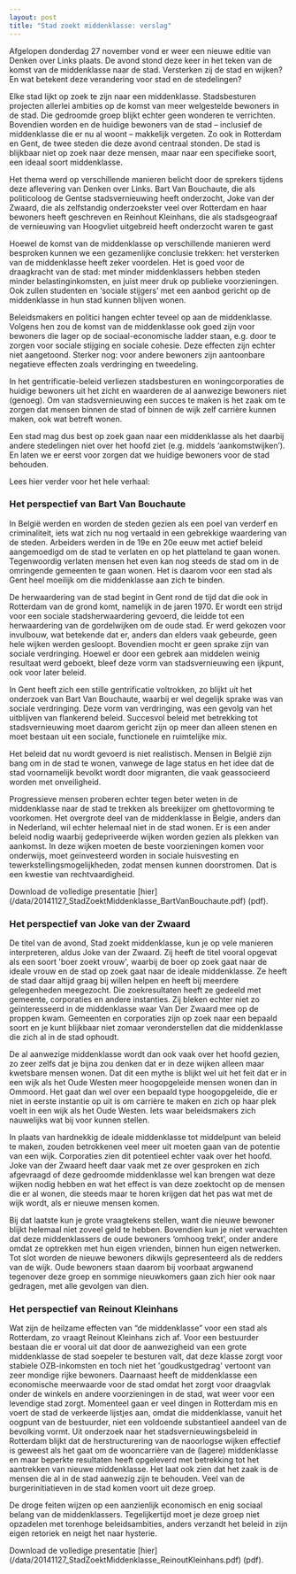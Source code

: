 ```yaml
---
layout: post
title: "Stad zoekt middenklasse: verslag"
---
```


Afgelopen donderdag 27 november vond er weer een nieuwe editie van Denken over
Links plaats. De avond stond deze keer in het teken van de komst van de
middenklasse naar de stad. Versterken zij de stad en wijken? En wat betekent
deze verandering voor stad en de stedelingen? 

Elke stad lijkt op zoek te zijn naar een middenklasse. Stadsbesturen projecten
allerlei ambities op de komst van meer welgestelde bewoners in de stad. Die
gedroomde groep blijkt echter geen wonderen te verrichten. Bovendien worden en
de huidige bewoners van de stad – inclusief de middenklasse die er nu al woont
– makkelijk vergeten. Zo ook in Rotterdam en Gent, de twee steden die deze
avond centraal stonden. De stad is blijkbaar niet op zoek naar deze mensen,
maar naar een specifieke soort, een ideaal soort middenklasse. 

Het thema werd op verschillende manieren belicht door de sprekers tijdens deze
aflevering van Denken over Links. Bart Van Bouchaute, die als politicoloog de
Gentse stadsvernieuwing heeft onderzocht, Joke van der Zwaard, die als
zelfstandig onderzoekster veel over Rotterdam en haar bewoners heeft geschreven
en Reinhout Kleinhans, die als stadsgeograaf de vernieuwing van Hoogvliet
uitgebreid heeft onderzocht waren te gast

Hoewel de komst van de middenklasse op verschillende manieren werd besproken
kunnen we een gezamenlijke conclusie trekken: het versterken van de
middenklasse heeft zeker voordelen. Het is goed voor de draagkracht van de
stad: met minder middenklassers hebben steden minder belastinginkomsten, en
juist meer druk op publieke voorzieningen. Ook zullen studenten en ‘sociale
stijgers’ met een aanbod gericht op de middenklasse in hun stad kunnen blijven
wonen.

Beleidsmakers en politici hangen echter teveel op aan de middenklasse. Volgens
hen zou de komst van de middenklasse ook goed zijn voor bewoners die lager op
de sociaal-economische ladder staan, e.g. door te zorgen voor sociale stijging
en sociale cohesie. Deze effecten zijn echter niet aangetoond. Sterker nog:
voor andere bewoners zijn aantoonbare negatieve effecten zoals verdringing en
tweedeling. 

In het gentrificatie-beleid verliezen stadsbesturen en woningcorporaties de
huidige bewoners uit het zicht en waarderen de al aanwezige bewoners niet
(genoeg). Om van stadsvernieuwing een succes te maken is het zaak om te zorgen
dat mensen binnen de stad of binnen de wijk zelf carrière kunnen maken, ook wat
betreft wonen. 

Een stad mag dus best op zoek gaan naar een middenklasse als het daarbij andere
stedelingen niet over het hoofd ziet (e.g. middels ‘aankomstwijken’). En laten
we er eerst voor zorgen dat we huidige bewoners voor de stad behouden. 

Lees hier verder voor het hele verhaal:

### Het perspectief van Bart Van Bouchaute

In België werden en worden de steden gezien als een poel van verderf en
criminaliteit, iets wat zich nu nog vertaald in een gebrekkige waardering van
de steden. Arbeiders werden in de 19e en 20e eeuw met actief beleid
aangemoedigd om de stad te verlaten en op het platteland te gaan wonen.
Tegenwoordig verlaten mensen het even kan nog steeds de stad om in de
omringende gemeenten te gaan wonen. Het is daarom voor een stad als Gent heel
moeilijk om die middenklasse aan zich te binden.

De herwaardering van de stad begint in Gent rond de tijd dat die ook in
Rotterdam van de grond komt, namelijk in de jaren 1970. Er wordt een strijd
voor een sociale stadsherwaardering gevoerd, die leidde tot een herwaardering
van de gordelwijken om de oude stad. Er werd gekozen voor invulbouw, wat
betekende dat er, anders dan elders vaak gebeurde, geen hele wijken werden
gesloopt. Bovendien mocht er geen sprake zijn van sociale verdringing. Hoewel
er door een gebrek aan middelen weinig resultaat werd geboekt, bleef deze vorm
van stadsvernieuwing een ijkpunt, ook voor later beleid.

In Gent heeft zich een stille gentrificatie voltrokken, zo blijkt uit het
onderzoek van Bart Van Bouchaute, waarbij er wel degelijk sprake was van
sociale verdringing. Deze vorm van verdringing, was een gevolg van het
uitblijven van flankerend beleid. Succesvol beleid met betrekking tot
stadsvernieuwing moet daarom gericht zijn op meer dan alleen stenen en moet
bestaan uit een sociale, functionele en ruimtelijke mix.

Het beleid dat nu wordt gevoerd is niet realistisch. Mensen in België zijn bang
om in de stad te wonen, vanwege de lage status en het idee dat de stad
voornamelijk bevolkt wordt door migranten, die vaak geassocieerd worden met
onveiligheid.

Progressieve mensen proberen echter tegen beter weten in de middenklasse naar
de stad te trekken als breekijzer om ghettovorming te voorkomen. Het overgrote
deel van de middenklasse in Belgie, anders dan in Nederland, wil echter
helemaal niet in de stad wonen. Er is een ander beleid nodig waarbij
gedepriveerde wijken worden gezien als plekken van aankomst. In deze wijken
moeten de beste voorzieningen komen voor onderwijs, moet geïnvesteerd worden in
sociale huisvesting en tewerkstellingsmogelijkheden, zodat mensen kunnen
doorstromen. Dat is een kwestie van rechtvaardigheid.

Download de volledige presentatie [hier] (/data/20141127_StadZoektMiddenklasse_BartVanBouchaute.pdf) (pdf).

### Het perspectief van Joke van der Zwaard

De titel van de avond, Stad zoekt middenklasse, kun je op vele manieren
interpreteren, aldus Joke van der Zwaard. Zij heeft de titel vooral opgevat als
een soort 'boer zoekt vrouw', waarbij de boer op zoek gaat naar de ideale vrouw
en de stad op zoek gaat naar de ideale middenklasse. Ze heeft de stad daar
altijd graag bij willen helpen en heeft bij meerdere gelegenheden meegezocht.
Die zoekresultaten heeft ze gedeeld met gemeente, corporaties en andere
instanties. Zij bleken echter niet zo geïnteresseerd in de middenklasse waar
Van Der Zwaard mee op de proppen kwam. Gemeenten en corporaties zijn op zoek
naar een bepaald soort en je kunt blijkbaar niet zomaar veronderstellen dat die
middenklasse die zich al in de stad ophoudt.

De al aanwezige middenklasse wordt dan ook vaak over het hoofd gezien, zo zeer
zelfs dat je bijna zou denken dat er in deze wijken alleen maar kwetsbare
mensen wonen. Dat dit een mythe is blijkt wel uit het feit dat er in een wijk
als het Oude Westen meer hoogopgeleide mensen wonen dan in Ommoord. Het gaat
dan wel over een bepaald type hoogopgeleide, die er niet in eerste instantie op
uit is om carrière te maken en zich op haar plek voelt in een wijk als het Oude
Westen. Iets waar beleidsmakers zich nauwelijks wat bij voor kunnen stellen.

In plaats van hardnekkig de ideale middenklasse tot middelpunt van beleid te
maken, zouden betrokkenen veel meer uit moeten gaan van de potentie van een
wijk. Corporaties zien dit potentieel echter vaak over het hoofd. Joke van der
Zwaard heeft daar vaak met ze over gesproken en zich afgevraagd of deze
gedroomde middenklasse wel kan brengen wat deze wijken nodig hebben en wat het
effect is van deze zoektocht op de mensen die er al wonen, die steeds maar te
horen krijgen dat het pas wat met de wijk wordt, als er nieuwe mensen komen.

Bij dat laatste kun je grote vraagtekens stellen, want die nieuwe bewoner
blijkt helemaal niet zoveel geld te hebben. Bovendien kun je niet verwachten
dat deze middenklassers de oude bewoners ‘omhoog trekt’, onder andere omdat ze
optrekken met hun eigen vrienden, binnen hun eigen netwerken. Tot slot worden
de nieuwe bewoners dikwijls gepresenteerd als de redders van de wijk. Oude
bewoners staan daarom bij voorbaat argwanend tegenover deze groep en sommige
nieuwkomers gaan zich hier ook naar gedragen, met alle gevolgen van dien. 

### Het perspectief van Reinout Kleinhans

Wat zijn de heilzame effecten van “de middenklasse” voor een stad als
Rotterdam, zo vraagt Reinout Kleinhans zich af. Voor een bestuurder bestaan die
er vooral uit dat door de aanwezigheid van een grote middenklasse de stad
soepeler te besturen valt, dat deze klasse zorgt voor stabiele OZB-inkomsten en
toch niet het 'goudkustgedrag' vertoont van zeer mondige rijke bewoners.
Daarnaast heeft de middenklasse een economische meerwaarde voor de stad omdat
het zorgt voor draagvlak onder de winkels en andere voorzieningen in de stad,
wat weer voor een levendige stad zorgt. Momenteel gaan er veel dingen in
Rotterdam mis en voert de stad de verkeerde lijstjes aan, omdat die
middenklasse, vanuit het oogpunt van de bestuurder, niet een voldoende
substantieel aandeel van de bevolking vormt. Uit onderzoek naar het
stadsvernieuwingsbeleid in Rotterdam blijkt dat de herstructurering van de
naoorlogse wijken effectief is geweest als het gaat om de wooncarrière van de
(lagere) middenklasse en maar beperkte resultaten heeft opgeleverd met
betrekking tot het aantrekken van nieuwe middenklasse. Het laat ook zien dat
het zaak is de mensen die al in de stad aanwezig zijn te behouden. Veel van de
burgerinitiatieven in de stad komen voort uit deze groep.

De droge feiten wijzen op een aanzienlijk economisch en enig sociaal belang van
de middenklassers. Tegelijkertijd moet je deze groep niet opzadelen met
torenhoge beleidsambities, anders verzandt het beleid in zijn eigen retoriek en
neigt het naar hysterie. 

Download de volledige presentatie [hier] (/data/20141127_StadZoektMiddenklasse_ReinoutKleinhans.pdf) (pdf).
